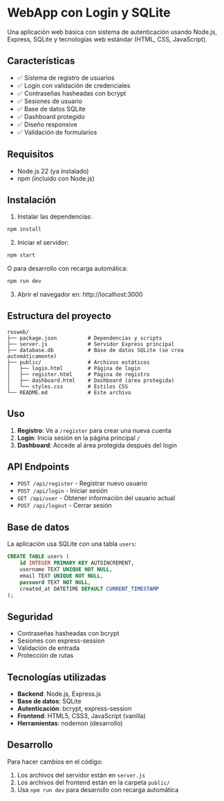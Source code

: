 # WebApp con Login y SQLite

Una aplicación web básica con sistema de autenticación usando Node.js, Express, SQLite y tecnologías web estándar (HTML, CSS, JavaScript).

## Características

- ✅ Sistema de registro de usuarios
- ✅ Login con validación de credenciales
- ✅ Contraseñas hasheadas con bcrypt
- ✅ Sesiones de usuario
- ✅ Base de datos SQLite
- ✅ Dashboard protegido
- ✅ Diseño responsive
- ✅ Validación de formularios

## Requisitos

- Node.js 22 (ya instalado)
- npm (incluido con Node.js)

## Instalación

1. Instalar las dependencias:
```bash
npm install
```

2. Iniciar el servidor:
```bash
npm start
```

O para desarrollo con recarga automática:
```bash
npm run dev
```

3. Abrir el navegador en: http://localhost:3000

## Estructura del proyecto

```
rosweb/
├── package.json          # Dependencias y scripts
├── server.js             # Servidor Express principal
├── database.db           # Base de datos SQLite (se crea automáticamente)
├── public/               # Archivos estáticos
│   ├── login.html        # Página de login
│   ├── register.html     # Página de registro
│   ├── dashboard.html    # Dashboard (área protegida)
│   └── styles.css        # Estilos CSS
└── README.md             # Este archivo
```

## Uso

1. **Registro**: Ve a `/register` para crear una nueva cuenta
2. **Login**: Inicia sesión en la página principal `/`
3. **Dashboard**: Accede al área protegida después del login

## API Endpoints

- `POST /api/register` - Registrar nuevo usuario
- `POST /api/login` - Iniciar sesión
- `GET /api/user` - Obtener información del usuario actual
- `POST /api/logout` - Cerrar sesión

## Base de datos

La aplicación usa SQLite con una tabla `users`:

```sql
CREATE TABLE users (
    id INTEGER PRIMARY KEY AUTOINCREMENT,
    username TEXT UNIQUE NOT NULL,
    email TEXT UNIQUE NOT NULL,
    password TEXT NOT NULL,
    created_at DATETIME DEFAULT CURRENT_TIMESTAMP
);
```

## Seguridad

- Contraseñas hasheadas con bcrypt
- Sesiones con express-session
- Validación de entrada
- Protección de rutas

## Tecnologías utilizadas

- **Backend**: Node.js, Express.js
- **Base de datos**: SQLite
- **Autenticación**: bcrypt, express-session
- **Frontend**: HTML5, CSS3, JavaScript (vanilla)
- **Herramientas**: nodemon (desarrollo)

## Desarrollo

Para hacer cambios en el código:

1. Los archivos del servidor están en `server.js`
2. Los archivos del frontend están en la carpeta `public/`
3. Usa `npm run dev` para desarrollo con recarga automática
